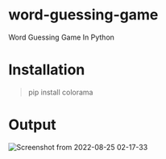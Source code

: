 # word-guessing-game
Word Guessing Game In Python

# Installation

> pip install colorama


# Output

![Screenshot from 2022-08-25 02-17-33](https://user-images.githubusercontent.com/91014156/186520996-65fee6bc-b0cf-4ed1-a772-23fc5f1bbf5b.png)
